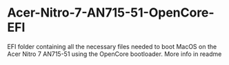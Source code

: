 # Acer-Nitro-7-AN715-51-OpenCore-EFI
EFI folder containing all the necessary files needed to boot MacOS on the Acer Nitro 7 AN715-51 using the OpenCore bootloader. More info in readme
